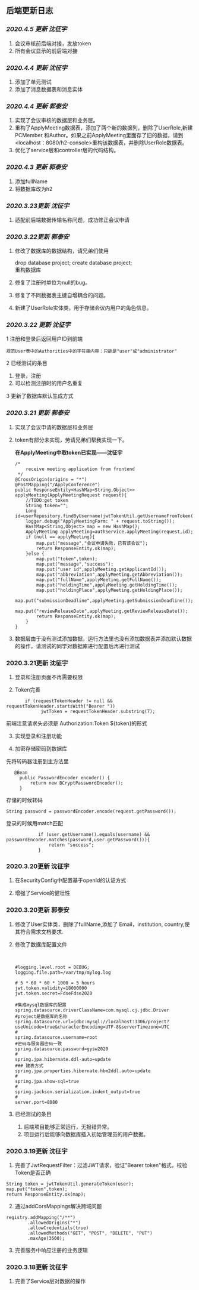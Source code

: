 ## 后端更新日志
### _2020.4.5 更新 沈征宇_

1. 会议审核前后端对接，发放token
2. 所有会议显示的前后端对接

### _2020.4.4 更新 沈征宇_

1. 添加了单元测试
2. 添加了消息数据表和消息实体

### _2020.4.4 更新 郭泰安_

1. 实现了会议审核的数据层和业务层。
2. 重构了ApplyMeeting数据表，添加了两个新的数据列，删除了UserRole,新建PCMember 和Author。如果之前ApplyMeeting里面存了旧的数据，请到<localhost：8080/h2-console>重构该数据表，并删除UserRole数据表。
3. 优化了service层和controller层的代码结构。

### _2020.4.3 更新 郭泰安_

1. 添加fullName
2. 将数据库改为h2





### _2020.3.23更新 沈征宇_
1. 适配前后端数据传输名称问题，成功修正会议申请

### _2020.3.22更新 郭泰安_
1. 修改了数据库的数据结构，请兄弟们使用  

    drop database project;
    create database project;  
    重构数据库  
2. 修复了注册时单位为null的bug。
3. 修复了不同数据表主键自增耦合的问题。
4. 新建了UserRole实体类，用于存储会议内用户的角色信息。
   
### _2020.3.22 更新 沈征宇_
1 注册和登录后返回用户ID到前端

    规范User表中的Authorities中的字符串内容：只能是"user"或"administrator"


2 已经测试的条目
   1. 登录，注册
   2. 可以检测注册时的用户名重复

3 更新了数据库默认生成方式

### _2020.3.21 更新 郭泰安_

1. 实现了会议申请的数据层和业务层

2. token有部分未实现，劳请兄弟们帮我实现一下。

    **在ApplyMeeting中取token已实现——沈征宇**
   ​    

   ```
   /*
       receive meeting application from frontend
    */
   @CrossOrigin(origins = "*")
   @PostMapping("/ApplyConference")
   public ResponseEntity<HashMap<String,Object>> applyMeeting(ApplyMeetingRequest request){
       //TODO:get token
       String token="";
       Long id=userRepository.findByUsername(jwtTokenUtil.getUsernameFromToken(token)).getId();
       logger.debug("ApplyMeetingForm: " + request.toString());
       HashMap<String,Object> map = new HashMap();
       ApplyMeeting applyMeeting=authService.applyMeeting(request,id);
       if (null == applyMeeting){
           map.put("message","会议申请失败，已有该会议");
           return ResponseEntity.ok(map);
       }else {
           map.put("token",token);
           map.put("message","success");
           map.put("user id",applyMeeting.getApplicantId());
           map.put("abbreviation",applyMeeting.getAbbreviation());
           map.put("fullName",applyMeeting.getFullName());
           map.put("holdingTime",applyMeeting.getHoldingTime());
           map.put("holdingPlace",applyMeeting.getHoldingPlace());
           map.put("submissionDeadline",applyMeeting.getSubmissionDeadline());
           map.put("reviewReleaseDate",applyMeeting.getReviewReleaseDate());
           return ResponseEntity.ok(map);
       }
   }
   ```

3.  数据层由于没有测试添加数据，运行方法里也没有添加数据表并添加默认数据的操作，请测试的同学对数据库进行配置后再进行测试

### 2020.3.21更新 沈征宇
1. 登录和注册页面不再需要权限

2. Token完善
```
       if (requestTokenHeader != null && requestTokenHeader.startsWith("Bearer "))
             jwtToken = requestTokenHeader.substring(7);
```

前端注意请求头必须是 Authorization:Token ${token}的形式

3. 实现登录和注册功能

4. 加密存储密码到数据库

先将转码器注册到主方法里
```
   @Bean
     public PasswordEncoder encoder() {
         return new BCryptPasswordEncoder();
     }
```
存储的时候转码
```
String password = passwordEncoder.encode(request.getPassword());
```
登录的时候用match匹配
```
            if (user.getUsername().equals(username) && passwordEncoder.matches(password,user.getPassword())){
                return "success";
            }
```
### 2020.3.20更新 沈征宇
1. 在SecurityConfig中配置基于openId的认证方式

2. 增强了Service的健壮性

### 2020.3.20更新 郭泰安

1. 修改了User实体类，删除了fullName,添加了 Email，institution, country,使其符合需求文档要求.  

2. 修改了数据库配置文件

   ​    

   ```
   #logging.level.root = DEBUG;
   logging.file.path=/var/tmp/mylog.log
   
   # 5 * 60 * 60 * 1000 = 5 hours
   jwt.token.validity=18000000
   jwt.token.secret=FdseFdse2020
   
   #集成mysql数据库的配置
   spring.datasource.driverClassName=com.mysql.cj.jdbc.Driver
   #project是数据库的名称
   spring.datasource.url=jdbc:mysql://localhost:3306/project?useUnicode=true&characterEncoding=UTF-8&serverTimezone=UTC
   #
   spring.datasource.username=root
   #密码与服务器密码一致
   spring.datasource.password=gysw2020
   #
   spring.jpa.hibernate.ddl-auto=update
   ### 建表方式
   spring.jpa.properties.hibernate.hbm2ddl.auto=update
   #
   spring.jpa.show-sql=true
   #
   spring.jackson.serialization.indent_output=true
   #
   server.port=8080
   ```

  

3. 已经测试的条目
   1. 后端项目能够正常运行，无报错异常。
   2. 项目运行后能够向数据库插入初始管理员的用户数据。
   
### 2020.3.19更新 沈征宇
1. 完善了JwtRequestFilter：过滤JWT请求，验证"Bearer token"格式，校验Token是否正确 

```
String token = jwtTokenUtil.generateToken(user);
map.put("token",token);
return ResponseEntity.ok(map);
```

2. 通过addCorsMappings解决跨域问题
```
registry.addMapping("/**")
        .allowedOrigins("*")
        .allowCredentials(true)
        .allowedMethods("GET", "POST", "DELETE", "PUT")
        .maxAge(3600);
```
3. 完善服务中响应注册的业务逻辑

### 2020.3.18更新 沈征宇
1. 完善了Service层对数据的操作
